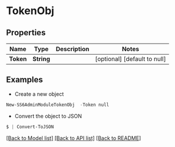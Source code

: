 # TokenObj
## Properties

Name | Type | Description | Notes
------------ | ------------- | ------------- | -------------
**Token** | **String** |  | [optional] [default to null]

## Examples

- Create a new object
```powershell
New-SS6AdminModuleTokenObj  -Token null
```

- Convert the object to JSON
```powershell
$ | Convert-ToJSON
```


[[Back to Model list]](../README.md#documentation-for-models) [[Back to API list]](../README.md#documentation-for-api-endpoints) [[Back to README]](../README.md)

